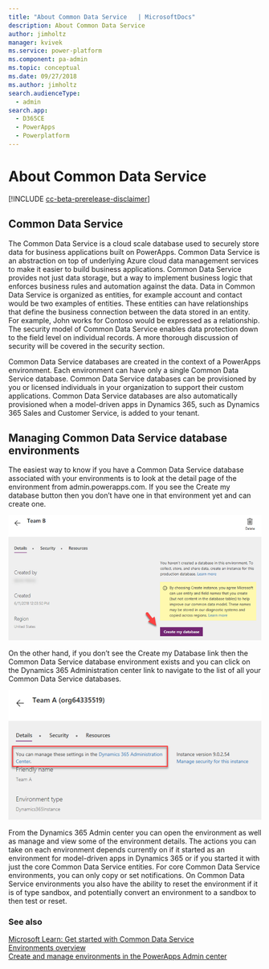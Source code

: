 ```yaml
---
title: "About Common Data Service   | MicrosoftDocs"
description: About Common Data Service 
author: jimholtz
manager: kvivek
ms.service: power-platform
ms.component: pa-admin
ms.topic: conceptual
ms.date: 09/27/2018
ms.author: jimholtz
search.audienceType: 
  - admin
search.app: 
  - D365CE
  - PowerApps
  - Powerplatform
---
```

# About Common Data Service 

[!INCLUDE [cc-beta-prerelease-disclaimer](../includes/cc-beta-prerelease-disclaimer.md)]

## Common Data Service

The Common Data Service is a cloud scale database used to securely store data for business applications built on PowerApps. Common Data Service is an abstraction on top of underlying Azure cloud data management services to make it easier to build business applications. Common Data Service provides not just data storage, but a way to implement business logic that enforces business rules and automation against the data. Data in Common Data Service is organized as entities, for example account and contact would be two examples of entities. These entities can have relationships that define the business connection between the data stored in an entity. For example, John works for Contoso would be expressed as a relationship. The security model of Common Data Service enables data protection down to the field level on individual records. A more thorough discussion of security will be covered in the security section.

Common Data Service databases are created in the context of a PowerApps environment. Each environment can have only a single Common Data Service database. Common Data Service databases can be provisioned by you or licensed individuals in your organization to support their custom applications. Common Data Service databases are also automatically provisioned when a model-driven apps in Dynamics 365, such as Dynamics 365 Sales and Customer Service, is added to your tenant.

## Managing Common Data Service database environments

The easiest way to know if you have a Common Data Service database associated with your environments is to look at the detail page of the environment from admin.powerapps.com. If you see the Create my database button then you don’t have one in that environment yet and can create one.

![Create my database](media/create-my-database.png "Create my database")

On the other hand, if you don’t see the Create my Database link then the Common Data Service database environment exists and you can click on the Dynamics 365 Administration center link to navigate to the list of all your Common Data Service databases.

![Manage settings in Dynamics 365 Administration center](media/manage-in-d365-admin-center.png "Manage settings in Dynamics 365 Administration center")

From the Dynamics 365 Admin center you can open the environment as well as manage and view some of the environment details. The actions you can take on each environment depends currently on if it started as an environment for model-driven apps in Dynamics 365 or if you started it with just the core Common Data Service entities. For core Common Data Service environments, you can only copy or set notifications. On Common Data Service environments you also have the ability to reset the environment if it is of type sandbox, and potentially convert an environment to a sandbox to then test or reset.

### See also
[Microsoft Learn: Get started with Common Data Service](https://docs.microsoft.com/learn/modules/get-started-with-powerapps-common-data-service/)<br />
[Environments overview](environments-overview.md)<br />
[Create and manage environments in the PowerApps Admin center](create-environment-powerapps.md)
